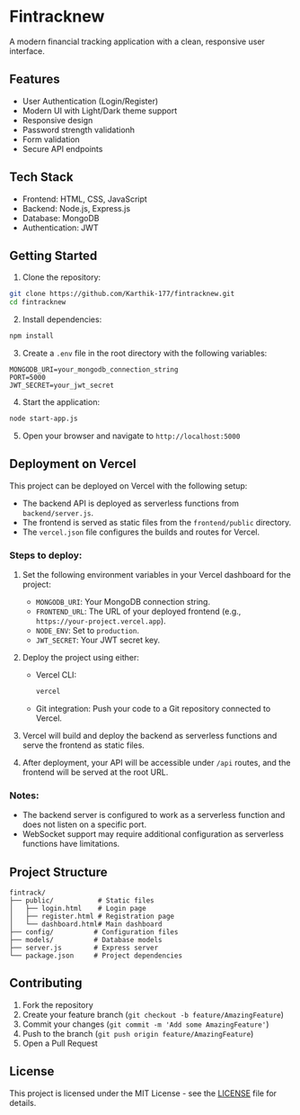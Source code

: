 # Fintracknew

A modern financial tracking application with a clean, responsive user interface.

## Features

- User Authentication (Login/Register)
- Modern UI with Light/Dark theme support
- Responsive design
- Password strength validationh
- Form validation
- Secure API endpoints

## Tech Stack

- Frontend: HTML, CSS, JavaScript
- Backend: Node.js, Express.js
- Database: MongoDB
- Authentication: JWT

## Getting Started

1. Clone the repository:
```bash
git clone https://github.com/Karthik-177/fintracknew.git
cd fintracknew
```

2. Install dependencies:
```bash
npm install
```

3. Create a `.env` file in the root directory with the following variables:
```
MONGODB_URI=your_mongodb_connection_string
PORT=5000
JWT_SECRET=your_jwt_secret
```

4. Start the application:
```bash
node start-app.js
```

5. Open your browser and navigate to `http://localhost:5000`

## Deployment on Vercel

This project can be deployed on Vercel with the following setup:

- The backend API is deployed as serverless functions from `backend/server.js`.
- The frontend is served as static files from the `frontend/public` directory.
- The `vercel.json` file configures the builds and routes for Vercel.

### Steps to deploy:

1. Set the following environment variables in your Vercel dashboard for the project:
   - `MONGODB_URI`: Your MongoDB connection string.
   - `FRONTEND_URL`: The URL of your deployed frontend (e.g., `https://your-project.vercel.app`).
   - `NODE_ENV`: Set to `production`.
   - `JWT_SECRET`: Your JWT secret key.

2. Deploy the project using either:
   - Vercel CLI:
     ```bash
     vercel
     ```
   - Git integration: Push your code to a Git repository connected to Vercel.

3. Vercel will build and deploy the backend as serverless functions and serve the frontend as static files.

4. After deployment, your API will be accessible under `/api` routes, and the frontend will be served at the root URL.

### Notes:

- The backend server is configured to work as a serverless function and does not listen on a specific port.
- WebSocket support may require additional configuration as serverless functions have limitations.

## Project Structure

```
fintrack/
├── public/           # Static files
│   ├── login.html    # Login page
│   ├── register.html # Registration page
│   └── dashboard.html# Main dashboard
├── config/          # Configuration files
├── models/          # Database models
├── server.js        # Express server
└── package.json     # Project dependencies
```

## Contributing

1. Fork the repository
2. Create your feature branch (`git checkout -b feature/AmazingFeature`)
3. Commit your changes (`git commit -m 'Add some AmazingFeature'`)
4. Push to the branch (`git push origin feature/AmazingFeature`)
5. Open a Pull Request

## License

This project is licensed under the MIT License - see the [LICENSE](LICENSE) file for details.
